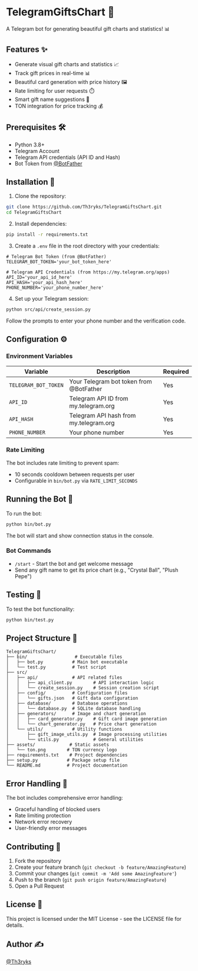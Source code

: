 # TelegramGiftsChart 🎁

A Telegram bot for generating beautiful gift charts and statistics! 📊

## Features ✨

- Generate visual gift charts and statistics 📈
- Track gift prices in real-time 📊
- Beautiful card generation with price history 🖼️
- Rate limiting for user requests ⏱️
- Smart gift name suggestions 🎯
- TON integration for price tracking 💰

## Prerequisites 🛠️

- Python 3.8+
- Telegram Account
- Telegram API credentials (API ID and Hash)
- Bot Token from [@BotFather](https://t.me/BotFather)

## Installation 🚀

1. Clone the repository:
```bash
git clone https://github.com/Th3ryks/TelegramGiftsChart.git
cd TelegramGiftsChart
```

2. Install dependencies:
```bash
pip install -r requirements.txt
```

3. Create a `.env` file in the root directory with your credentials:
```env
# Telegram Bot Token (from @BotFather)
TELEGRAM_BOT_TOKEN='your_bot_token_here'

# Telegram API Credentials (from https://my.telegram.org/apps)
API_ID='your_api_id_here'
API_HASH='your_api_hash_here'
PHONE_NUMBER='your_phone_number_here'
```

4. Set up your Telegram session:
```bash
python src/api/create_session.py
```
Follow the prompts to enter your phone number and the verification code.

## Configuration ⚙️

### Environment Variables

| Variable | Description | Required |
|----------|-------------|----------|
| `TELEGRAM_BOT_TOKEN` | Your Telegram bot token from @BotFather | Yes |
| `API_ID` | Telegram API ID from my.telegram.org | Yes |
| `API_HASH` | Telegram API hash from my.telegram.org | Yes |
| `PHONE_NUMBER` | Your phone number | Yes |

### Rate Limiting

The bot includes rate limiting to prevent spam:
- 10 seconds cooldown between requests per user
- Configurable in `bin/bot.py` via `RATE_LIMIT_SECONDS`

## Running the Bot 🤖

To run the bot:
```bash
python bin/bot.py
```

The bot will start and show connection status in the console.

### Bot Commands

- `/start` - Start the bot and get welcome message
- Send any gift name to get its price chart (e.g., "Crystal Ball", "Plush Pepe")

## Testing 🧪

To test the bot functionality:
```bash
python bin/test.py
```

## Project Structure 📁

```
TelegramGiftsChart/
├── bin/                  # Executable files
│   ├── bot.py           # Main bot executable
│   └── test.py          # Test script
├── src/
│   ├── api/             # API related files
│   │   ├── api_client.py        # API interaction logic
│   │   └── create_session.py    # Session creation script
│   ├── config/          # Configuration files
│   │   └── gifts.json   # Gift data configuration
│   ├── database/        # Database operations
│   │   └── database.py  # SQLite database handling
│   ├── generators/      # Image and chart generation
│   │   ├── card_generator.py    # Gift card image generation
│   │   └── chart_generator.py   # Price chart generation
│   └── utils/           # Utility functions
│       ├── gift_image_utils.py  # Image processing utilities
│       └── utils.py             # General utilities
├── assets/             # Static assets
│   └── ton.png        # TON currency logo
├── requirements.txt    # Project dependencies
├── setup.py           # Package setup file
└── README.md          # Project documentation
```

## Error Handling 🔧

The bot includes comprehensive error handling:
- Graceful handling of blocked users
- Rate limiting protection
- Network error recovery
- User-friendly error messages

## Contributing 🤝

1. Fork the repository
2. Create your feature branch (`git checkout -b feature/AmazingFeature`)
3. Commit your changes (`git commit -m 'Add some AmazingFeature'`)
4. Push to the branch (`git push origin feature/AmazingFeature`)
5. Open a Pull Request

## License 📝

This project is licensed under the MIT License - see the LICENSE file for details.

## Author ✍️

[@Th3ryks](https://github.com/Th3ryks) 
